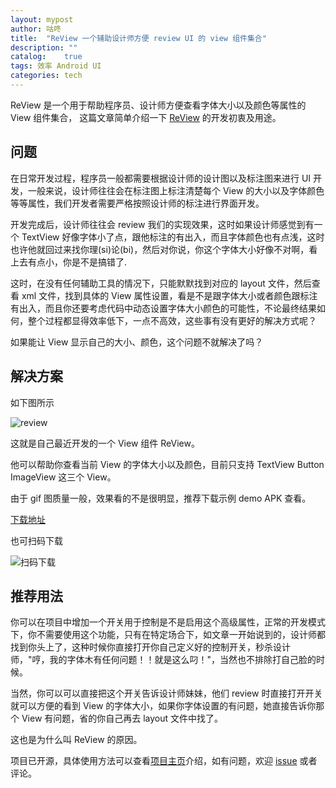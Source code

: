 ```yaml
---
layout: mypost
author: 咕咚
title:  "ReView 一个辅助设计师方便 review UI 的 view 组件集合"
description: ""
catalog:    true
tags: 效率 Android UI 
categories: tech 
---
```


ReView 是一个用于帮助程序员、设计师方便查看字体大小以及颜色等属性的 View 组件集合，
这篇文章简单介绍一下 [ReView](https://github.com/maoruibin/ReView) 的开发初衷及用途。


## 问题

在日常开发过程，程序员一般都需要根据设计师的设计图以及标注图来进行 UI 开发，一般来说，设计师往往会在标注图上标注清楚每个 View 的大小以及字体颜色等等属性，我们开发者需要严格按照设计师的标注进行界面开发。

开发完成后，设计师往往会 review 我们的实现效果，这时如果设计师感觉到有一个 TextView 好像字体小了点，跟他标注的有出入，而且字体颜色也有点浅，这时也许他就回过来找你理(si)论(bi)，然后对你说，你这个字体大小好像不对啊，看上去有点小，你是不是搞错了.

这时，在没有任何辅助工具的情况下，只能默默找到对应的 layout 文件，然后查看 xml 文件，找到具体的 View 属性设置，看是不是跟字体大小或者颜色跟标注有出入，而且你还要考虑代码中动态设置字体大小颜色的可能性，不论最终结果如何，整个过程都显得效率低下，一点不高效，这些事有没有更好的解决方式呢？

如果能让 View 显示自己的大小、颜色，这个问题不就解决了吗？

## 解决方案

如下图所示

![review](http://7xr9gx.com1.z0.glb.clouddn.com/review.gif)

这就是自己最近开发的一个 View 组件 ReView。

他可以帮助你查看当前 View 的字体大小以及颜色，目前只支持 TextView Button ImageView 这三个 View。

由于 gif 图质量一般，效果看的不是很明显，推荐下载示例 demo APK 查看。

[下载地址](http://fir.im/mvzb)

也可扫码下载

![扫码下载](http://7xr9gx.com1.z0.glb.clouddn.com/fir-review.png)

## 推荐用法 
你可以在项目中增加一个开关用于控制是不是启用这个高级属性，正常的开发模式下，你不需要使用这个功能，只有在特定场合下，如文章一开始说到的，设计师都找到你头上了，这种时候你直接打开你自己定义好的控制开关，秒杀设计师，"哼，我的字体木有任何问题！！就是这么叼！"，当然也不排除打自己脸的时候。

当然，你可以可以直接把这个开关告诉设计师妹妹，他们 review 时直接打开开关就可以方便的看到 View 的字体大小，如果你字体设置的有问题，她直接告诉你那个 View 有问题，省的你自己再去 layout 文件中找了。

这也是为什么叫 ReView 的原因。

项目已开源，具体使用方法可以查看[项目主页](https://github.com/maoruibin/ReView)介绍，如有问题，欢迎 [issue](https://github.com/maoruibin/ReView/issues) 或者 评论。


